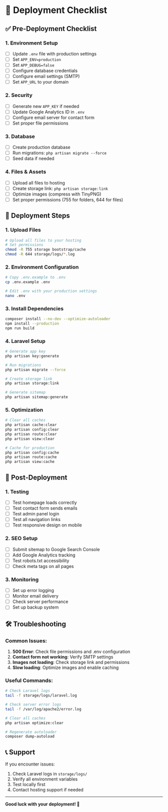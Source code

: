 # 🚀 Deployment Checklist

## ✅ Pre-Deployment Checklist

### 1. **Environment Setup**
- [ ] Update `.env` file with production settings
- [ ] Set `APP_ENV=production`
- [ ] Set `APP_DEBUG=false`
- [ ] Configure database credentials
- [ ] Configure email settings (SMTP)
- [ ] Set `APP_URL` to your domain

### 2. **Security**
- [ ] Generate new `APP_KEY` if needed
- [ ] Update Google Analytics ID in `.env`
- [ ] Configure email server for contact form
- [ ] Set proper file permissions

### 3. **Database**
- [ ] Create production database
- [ ] Run migrations: `php artisan migrate --force`
- [ ] Seed data if needed

### 4. **Files & Assets**
- [ ] Upload all files to hosting
- [ ] Create storage link: `php artisan storage:link`
- [ ] Optimize images (compress with TinyPNG)
- [ ] Set proper permissions (755 for folders, 644 for files)

## 🚀 Deployment Steps

### 1. **Upload Files**
```bash
# Upload all files to your hosting
# Set permissions
chmod -R 755 storage bootstrap/cache
chmod -R 644 storage/logs/*.log
```

### 2. **Environment Configuration**
```bash
# Copy .env.example to .env
cp .env.example .env

# Edit .env with your production settings
nano .env
```

### 3. **Install Dependencies**
```bash
composer install --no-dev --optimize-autoloader
npm install --production
npm run build
```

### 4. **Laravel Setup**
```bash
# Generate app key
php artisan key:generate

# Run migrations
php artisan migrate --force

# Create storage link
php artisan storage:link

# Generate sitemap
php artisan sitemap:generate
```

### 5. **Optimization**
```bash
# Clear all caches
php artisan cache:clear
php artisan config:clear
php artisan route:clear
php artisan view:clear

# Cache for production
php artisan config:cache
php artisan route:cache
php artisan view:cache
```

## 🔧 Post-Deployment

### 1. **Testing**
- [ ] Test homepage loads correctly
- [ ] Test contact form sends emails
- [ ] Test admin panel login
- [ ] Test all navigation links
- [ ] Test responsive design on mobile

### 2. **SEO Setup**
- [ ] Submit sitemap to Google Search Console
- [ ] Add Google Analytics tracking
- [ ] Test robots.txt accessibility
- [ ] Check meta tags on all pages

### 3. **Monitoring**
- [ ] Set up error logging
- [ ] Monitor email delivery
- [ ] Check server performance
- [ ] Set up backup system

## 🛠️ Troubleshooting

### Common Issues:
1. **500 Error**: Check file permissions and .env configuration
2. **Contact form not working**: Verify SMTP settings
3. **Images not loading**: Check storage link and permissions
4. **Slow loading**: Optimize images and enable caching

### Useful Commands:
```bash
# Check Laravel logs
tail -f storage/logs/laravel.log

# Check server error logs
tail -f /var/log/apache2/error.log

# Clear all caches
php artisan optimize:clear

# Regenerate autoloader
composer dump-autoload
```

## 📞 Support

If you encounter issues:
1. Check Laravel logs in `storage/logs/`
2. Verify all environment variables
3. Test locally first
4. Contact hosting support if needed

---

**Good luck with your deployment! 🎉**
